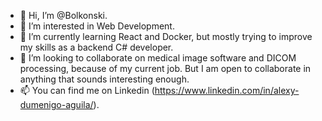 - 👋 Hi, I’m @Bolkonski.
- 👀 I’m interested in Web Development.
- 🌱 I’m currently learning React and Docker, but mostly trying to improve my skills as a backend C# developer.
- 💞️ I’m looking to collaborate on medical image software and DICOM processing, because of my current job. But I am open to collaborate in anything that sounds interesting enough.
- 📫 You can find me on Linkedin (https://www.linkedin.com/in/alexy-dumenigo-aguila/).

<!---
Bolkonski/Bolkonski is a ✨ special ✨ repository because its `README.md` (this file) appears on your GitHub profile.
You can click the Preview link to take a look at your changes.
--->
